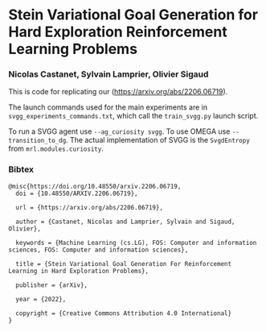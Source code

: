 # Stein Variational Goal Generation for Hard Exploration Reinforcement Learning Problems


### Nicolas Castanet, Sylvain Lamprier, Olivier Sigaud

This is code for replicating our (https://arxiv.org/abs/2206.06719).

The launch commands used for the main experiments are in `svgg_experiments_commands.txt`, which call the `train_svgg.py` launch script. 

To run a SVGG agent use `--ag_curiosity svgg`. To use OMEGA use `--transition_to_dg`. The actual implementation of SVGG is the `SvgdEntropy` from `mrl.modules.curiosity`.



### Bibtex

```
@misc{https://doi.org/10.48550/arxiv.2206.06719,
  doi = {10.48550/ARXIV.2206.06719},
  
  url = {https://arxiv.org/abs/2206.06719},
  
  author = {Castanet, Nicolas and Lamprier, Sylvain and Sigaud, Olivier},
  
  keywords = {Machine Learning (cs.LG), FOS: Computer and information sciences, FOS: Computer and information sciences},
  
  title = {Stein Variational Goal Generation For Reinforcement Learning in Hard Exploration Problems},
  
  publisher = {arXiv},
  
  year = {2022},
  
  copyright = {Creative Commons Attribution 4.0 International}
}

```
